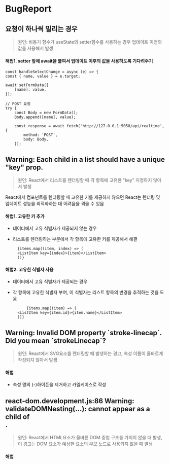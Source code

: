 # BugReport

## 요청이 하나씩 밀리는 경우

> 원인: 비동기 함수가 useState의 setter함수를 사용하는 경우 업데이트 이전의 값을 사용해서 발생

#### 해법1. setter 앞에 await을 붙여서 업데이트 이후의 값을 사용하도록 기다려주기

    const handleSelectChange = async (e) => {
    const { name, value } = e.target;

    await setFormData({
        [name]: value,
    });

    // POST 요청
    try {
        const Body = new FormData();
        Body.append([name], value);

        const response = await fetch('http://127.0.0.1:5050/api/realtime', {
            method: 'POST',
            body: Body,
        });

## Warning: Each child in a list should have a unique "key" prop.

> 원인: React에서 리스트를 렌더링할 때 각 항목에 고유한 "key" 지정하지 않아서 발생

React에서 컴포넌트를 렌더링할 때 고유한 키를 제공하지 않으면 React는 렌더링 및 업데이트 성능을 최적화하는 데 어려움을 겪을 수 있음

#### 해법1. 고유한 키 추가

-   데이터에서 고유 식별자가 제공되지 않는 경우
-   리스트를 렌더링하는 부분에서 각 항목에 고유한 키를 제공해서 해결

          {items.map((item, index) => (
          <ListItem key={index}>{item}</ListItem>
          ))}

#### 해법2. 고유한 식별자 사용

-   데이터에서 고유 식별자가 제공되는 경우
-   각 항목에 고유한 식별자 부여, 이 식별자는 리스트 항목의 변경을 추적하는 것을 도움

              {items.map((item) => (
          <ListItem key={item.id}>{item.name}</ListItem>
          ))}

## Warning: Invalid DOM property \`stroke-linecap\`. Did you mean \`strokeLinecap`?

> 원인: React에서 SVG요소를 렌더링할 때 발생하는 경고, 속성 이름이 올바르게 작성되지 않아서 발생

#### 해법

-   속성 명의 (-)하이픈을 제거하고 카멜케이스로 작성

## react-dom.development.js:86 Warning: validateDOMNesting(...): <th> cannot appear as a child of <div>.

> 원인: React에서 HTML요소가 올바른 DOM 중첩 구조를 가지지 않을 때 발생,  
> 이 경고는 DOM 요소가 예상한 요소의 부모 노드로 사용되지 않을 때 발생

#### 해법
